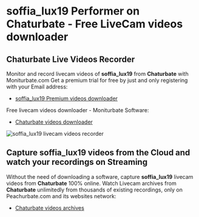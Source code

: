 # soffia_lux19 Performer on Chaturbate - Free LiveCam videos downloader

## Chaturbate Live Videos Recorder

Monitor and record livecam videos of **soffia_lux19** from **Chaturbate** with Moniturbate.com
Get a premium trial for free by just and only registering with your Email address:
* [soffia_lux19 Premium videos downloader](https://moniturbate.com/request-demo-licence-key.html)

Free livecam videos downloader - Moniturbate Software:
* [Chaturbate videos downloader](https://moniturbate.com/moniturbate-download-software.html)

![soffia_lux19 livecam videos recorder](https://peachurnet.com/templates/moniturbate-software.png)


## Capture soffia_lux19 videos from the Cloud and watch your recordings on Streaming

Without the need of downloading a software, capture **soffia_lux19** livecam videos from **Chaturbate** 100% online.
Watch Livecam archives from **Chaturbate** unlimitedly from thousands of existing recordings, only on Peachurbate.com and its websites network:
* [Chaturbate videos archives](https://peachurnet.com/)